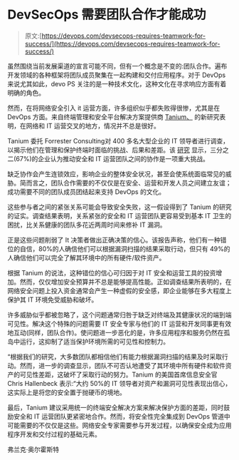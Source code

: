 # DevSecOps 需要团队合作才能成功

> 原文:[https://devops.com/devsecops-requires-teamwork-for-success/](https://devops.com/devsecops-requires-teamwork-for-success/)

虽然围绕当前发展渠道的宣言可能不同，但有一个概念是不变的:团队合作。遍布开发领域的各种框架将团队成员聚集在一起构建和交付应用程序。对于 DevOps 来说尤其如此，devo PS 关注的是一种技术文化，这种文化在寻求响应方面有着明确的角色。

然而，在将网络安全引入 it 运营方面，许多组织似乎都失败得很惨，尤其是在 DevOps 方面。来自终端管理和安全平台解决方案提供商 [Tanium、](https://www.tanium.com/) 的新研究表明，在网络和 IT 运营交叉的地方，情况并不总是很好。

Tanium 委托 Forrester Consulting[](https://go.forrester.com/)对 400 多名大型企业的 IT 领导者进行调查，以揭示他们在管理和保护终端时面临的挑战、后果和差距。该 [研究](https://www.tanium.com/resources/the-risky-consequences-of-strained-relationships-between-security-and-it-ops/) 显示，三分之二(67%)的企业认为推动安全和 IT 运营团队之间的协作是一项重大挑战。

缺乏协作会产生连锁效应，影响企业的整体安全状况，甚至会使系统面临常见的威胁。简而言之，团队合作需要的不仅仅是在安全、运营和开发人员之间建立友谊；成功需要不同的团队成员团结起来支持 DevOps 的文化。

这些参与者之间的紧张关系可能会导致安全失败，这一假设得到了 Tanium 的研究的证实。调查结果表明，关系紧张的安全和 IT 运营团队更容易受到基本 IT 卫生的困扰，比关系健康的团队多花近两周时间来修补 IT 漏洞。

正是这些问题削弱了 It 决策者做出正确决策的信心。该报告声称，他们有一种错位的自信，80%的人确信他们可以根据漏洞扫描的结果采取行动，但只有 49%的人确信他们可以完全了解其环境中的所有硬件/软件资产。

根据 Tanium 的说法，这种错位的信心可归因于对 IT 安全和运营工具的投资增加。然而，仅仅增加安全预算并不总是能够提高性能。正如调查结果所表明的，在网络安全问题上投入资金通常会产生一种虚假的安全感，即企业能够在多大程度上保护其 IT 环境免受威胁和破坏。

许多威胁似乎都被忽略了，这个问题通常归咎于缺乏对终端及其健康状况的端到端可见性。解决这个特殊的问题需要 IT 安全专家与他们的 IT 运营和开发同事更有效地互动(同样，团队合作)。使问题进一步恶化的是，许多应用程序和服务仍然在孤岛中运行，这抑制了适当保护环境所需的可见性和控制力。

“根据我们的研究，大多数团队都相信他们有能力根据漏洞扫描的结果及时采取行动。然而，进一步的调查显示，团队不可否认地遭受了其环境中所有硬件和软件资产的可见性差距，这破坏了采取行动的努力。Tanium 的美国首席信息安全官 Chris Hallenbeck 表示:“大约 50%的 IT 领导者对资产和漏洞可见性表现出信心，这实际上是将您的安全置于抛硬币的境地。

最后，Tanium 建议采用统一的终端安全解决方案来解决保护方面的差距，同时鼓励安全和 IT 运营团队更紧密地合作。然而，将安全性完全集成到 DevOps 管道中可能需要的不仅仅是这些。网络安全专家需要参与开发过程，以确保安全成为应用程序开发和交付过程的基础元素。

弗兰克·奥尔霍斯特